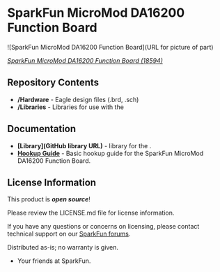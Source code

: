 SparkFun MicroMod DA16200 Function Board
========================================

![SparkFun MicroMod DA16200 Function Board](URL for picture of part)

[*SparkFun MicroMod DA16200 Function Board (18594)*](https://www.sparkfun.com/products/18594)

<Basic description of the part.>

Repository Contents
-------------------
* **/Hardware** - Eagle design files (.brd, .sch)
* **/Libraries** - Libraries for use with the <PRODUCT NAME>

Documentation
--------------
* **[Library](GitHub library URL)** - <LANGUAGE> library for the <PRODUCT NAME>.
* **[Hookup Guide](https://learn.sparkfun.com/tutorials/micromod-wifi-function-board---da16200)** - Basic hookup guide for the SparkFun MicroMod DA16200 Function Board.


License Information
-------------------

This product is _**open source**_! 

Please review the LICENSE.md file for license information. 

If you have any questions or concerns on licensing, please contact technical support on our [SparkFun forums](https://forum.sparkfun.com/viewforum.php?f=152).

Distributed as-is; no warranty is given.

- Your friends at SparkFun.

_<COLLABORATION CREDIT>_
